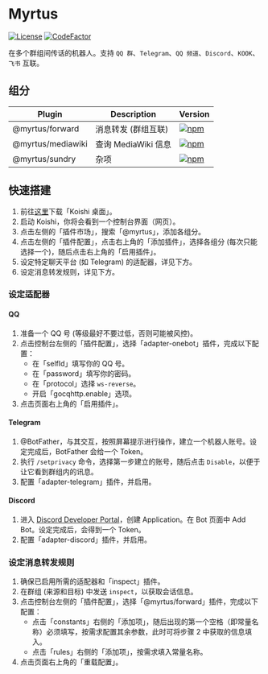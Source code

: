 # Myrtus

[![License](https://img.shields.io/github/license/idanran/myrtus)](https://github.com/idanran/myrtus/blob/main/LICENSE)
[![CodeFactor](https://www.codefactor.io/repository/github/idanran/myrtus/badge)](https://www.codefactor.io/repository/github/idanran/myrtus)

在多个群组间传话的机器人。支持 `QQ 群`、`Telegram`、`QQ 频道`、`Discord`、`KOOK`、`飞书` 互联。

## 组分

| Plugin              | Description              | Version                                                                                                                               |
| ------------------- | ------------------------ | ------------------------------------------------------------------------------------------------------------------------------------- |
| @myrtus/forward     | 消息转发 (群组互联)        | [![npm](https://img.shields.io/npm/v/@myrtus/koishi-plugin-forward)](https://www.npmjs.com/package/@myrtus/koishi-plugin-forward)     |
| @myrtus/mediawiki   | 查询 MediaWiki 信息       | [![npm](https://img.shields.io/npm/v/@myrtus/koishi-plugin-mediawiki)](https://www.npmjs.com/package/@myrtus/koishi-plugin-mediawiki) |
| @myrtus/sundry      | 杂项                      | [![npm](https://img.shields.io/npm/v/@myrtus/koishi-plugin-sundry)](https://www.npmjs.com/package/@myrtus/koishi-plugin-sundry)       |

## 快速搭建

1. 前往[这里](https://github.com/koishijs/koishi-desktop/releases)下载「Koishi 桌面」。
2. 启动 Koishi，你将会看到一个控制台界面（网页）。
3. 点击左侧的「插件市场」，搜索「@myrtus」，添加各组分。
4. 点击左侧的「插件配置」，点击右上角的「添加插件」，选择各组分 (每次只能选择一个)，随后点击右上角的「启用插件」。
5. 设定特定聊天平台 (如 Telegram) 的适配器，详见下方。
6. 设定消息转发规则，详见下方。

### 设定适配器

#### QQ

1. 准备一个 QQ 号 (等级最好不要过低，否则可能被风控)。
2. 点击控制台左侧的「插件配置」，选择「adapter-onebot」插件，完成以下配置：
    - 在「selfId」填写你的 QQ 号。
    - 在「password」填写你的密码。
    - 在「protocol」选择 `ws-reverse`。
    - 开启「gocqhttp.enable」选项。
3. 点击页面右上角的「启用插件」。

#### Telegram

1. @BotFather，与其交互，按照屏幕提示进行操作，建立一个机器人账号。设定完成后，BotFather 会给一个 Token。
2. 执行 `/setprivacy` 命令，选择第一步建立的账号，随后点击 `Disable`，以便于让它看到群组内的讯息。
3. 配置「adapter-telegram」插件，并启用。

#### Discord

1. 进入
[Discord Developer Portal](https://discordapp.com/developers/applications/)，创建
Application。在 Bot 页面中 Add Bot。设定完成后，会得到一个 Token。
2. 配置「adapter-discord」插件，并启用。

### 设定消息转发规则

1. 确保已启用所需的适配器和「inspect」插件。
2. 在群组 (来源和目标) 中发送 `inspect`，以获取会话信息。
3. 点击控制台左侧的「插件配置」，选择「@myrtus/forward」插件，完成以下配置：
    - 点击「constants」右侧的「添加项」，随后出现的第一个空格（即常量名称）必须填写，按需求配置其余参数，此时可将步骤 2 中获取的信息填入。
    - 点击「rules」右侧的「添加项」，按需求填入常量名称。
4. 点击页面右上角的「重载配置」。